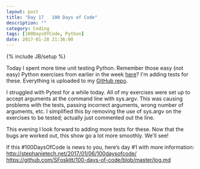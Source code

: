 ```yaml
---
layout: post
title: "Day 17   100 Days of Code"
description: ""
category: Coding
tags: [100DaysOfCode, Python]
date: 2017-01-28 21:36:00
---
```

{% include JB/setup %}

Today I spent more time unit testing Python.  Remember those easy (not easy) Python exercises from earlier in the week [here](http://www.ling.gu.se/~lager/python_exercises.html)?  I'm adding tests for these.  Everything is uploaded to my [GitHub repo](https://github.com/SFoskitt/python_extra).

I struggled with Pytest for a while today.  All of my exercises were set up to accept arguments at the command line with sys.argv.  This was causing problems with the tests, passing incorrect arguments, wrong number of arguments, etc.  I simplified this by removing the use of sys.argv on the exercises to be tested; actually just commented out the line.  

This evening I look forward to adding more tests for these.  Now that the bugs are worked out, this show go a lot more smoothly.  We'll see!


If this #100DaysOfCode is news to you, here’s day #1 with more information:
http://stephanietech.net/2017/01/06/100daysofcode/
https://github.com/SFoskitt/100-days-of-code/blob/master/log.md
